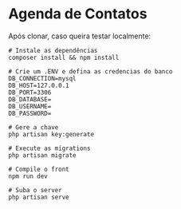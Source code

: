 # Agenda de Contatos

Após clonar, caso queira testar localmente:

```dosini
# Instale as dependências
composer install && npm install

# Crie um .ENV e defina as credencias do banco
DB_CONNECTION=mysql
DB_HOST=127.0.0.1
DB_PORT=3306
DB_DATABASE=
DB_USERNAME=
DB_PASSWORD=

# Gere a chave
php artisan key:generate

# Execute as migrations
php artisan migrate

# Compile o front
npm run dev

# Suba o server
php artisan serve
```
